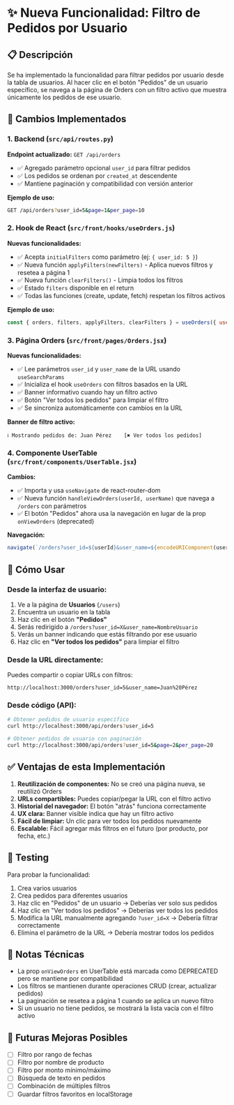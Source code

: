 # ✨ Nueva Funcionalidad: Filtro de Pedidos por Usuario

## 📋 Descripción

Se ha implementado la funcionalidad para filtrar pedidos por usuario desde la tabla de usuarios. Al hacer clic en el botón "Pedidos" de un usuario específico, se navega a la página de Orders con un filtro activo que muestra únicamente los pedidos de ese usuario.

## 🔧 Cambios Implementados

### 1. Backend (`src/api/routes.py`)

**Endpoint actualizado:** `GET /api/orders`

- ✅ Agregado parámetro opcional `user_id` para filtrar pedidos
- ✅ Los pedidos se ordenan por `created_at` descendente
- ✅ Mantiene paginación y compatibilidad con versión anterior

**Ejemplo de uso:**
```bash
GET /api/orders?user_id=5&page=1&per_page=10
```

### 2. Hook de React (`src/front/hooks/useOrders.js`)

**Nuevas funcionalidades:**

- ✅ Acepta `initialFilters` como parámetro (ej: `{ user_id: 5 }`)
- ✅ Nueva función `applyFilters(newFilters)` - Aplica nuevos filtros y resetea a página 1
- ✅ Nueva función `clearFilters()` - Limpia todos los filtros
- ✅ Estado `filters` disponible en el return
- ✅ Todas las funciones (create, update, fetch) respetan los filtros activos

**Ejemplo de uso:**
```javascript
const { orders, filters, applyFilters, clearFilters } = useOrders({ user_id: 5 });
```

### 3. Página Orders (`src/front/pages/Orders.jsx`)

**Nuevas funcionalidades:**

- ✅ Lee parámetros `user_id` y `user_name` de la URL usando `useSearchParams`
- ✅ Inicializa el hook `useOrders` con filtros basados en la URL
- ✅ Banner informativo cuando hay un filtro activo
- ✅ Botón "Ver todos los pedidos" para limpiar el filtro
- ✅ Se sincroniza automáticamente con cambios en la URL

**Banner de filtro activo:**
```
ℹ️ Mostrando pedidos de: Juan Pérez    [✖ Ver todos los pedidos]
```

### 4. Componente UserTable (`src/front/components/UserTable.jsx`)

**Cambios:**

- ✅ Importa y usa `useNavigate` de react-router-dom
- ✅ Nueva función `handleViewOrders(userId, userName)` que navega a `/orders` con parámetros
- ✅ El botón "Pedidos" ahora usa la navegación en lugar de la prop `onViewOrders` (deprecated)

**Navegación:**
```javascript
navigate(`/orders?user_id=${userId}&user_name=${encodeURIComponent(userName)}`);
```

## 🚀 Cómo Usar

### Desde la interfaz de usuario:

1. Ve a la página de **Usuarios** (`/users`)
2. Encuentra un usuario en la tabla
3. Haz clic en el botón **"Pedidos"** 
4. Serás redirigido a `/orders?user_id=X&user_name=NombreUsuario`
5. Verás un banner indicando que estás filtrando por ese usuario
6. Haz clic en **"Ver todos los pedidos"** para limpiar el filtro

### Desde la URL directamente:

Puedes compartir o copiar URLs con filtros:
```
http://localhost:3000/orders?user_id=5&user_name=Juan%20Pérez
```

### Desde código (API):

```bash
# Obtener pedidos de usuario específico
curl http://localhost:3000/api/orders?user_id=5

# Obtener pedidos de usuario con paginación
curl http://localhost:3000/api/orders?user_id=5&page=2&per_page=20
```

## ✅ Ventajas de esta Implementación

1. **Reutilización de componentes:** No se creó una página nueva, se reutilizó Orders
2. **URLs compartibles:** Puedes copiar/pegar la URL con el filtro activo
3. **Historial del navegador:** El botón "atrás" funciona correctamente
4. **UX clara:** Banner visible indica que hay un filtro activo
5. **Fácil de limpiar:** Un clic para ver todos los pedidos nuevamente
6. **Escalable:** Fácil agregar más filtros en el futuro (por producto, por fecha, etc.)

## 🧪 Testing

Para probar la funcionalidad:

1. Crea varios usuarios
2. Crea pedidos para diferentes usuarios
3. Haz clic en "Pedidos" de un usuario → Deberías ver solo sus pedidos
4. Haz clic en "Ver todos los pedidos" → Deberías ver todos los pedidos
5. Modifica la URL manualmente agregando `?user_id=X` → Debería filtrar correctamente
6. Elimina el parámetro de la URL → Debería mostrar todos los pedidos

## 📝 Notas Técnicas

- La prop `onViewOrders` en UserTable está marcada como DEPRECATED pero se mantiene por compatibilidad
- Los filtros se mantienen durante operaciones CRUD (crear, actualizar pedidos)
- La paginación se resetea a página 1 cuando se aplica un nuevo filtro
- Si un usuario no tiene pedidos, se mostrará la lista vacía con el filtro activo

## 🔮 Futuras Mejoras Posibles

- [ ] Filtro por rango de fechas
- [ ] Filtro por nombre de producto
- [ ] Filtro por monto mínimo/máximo
- [ ] Búsqueda de texto en pedidos
- [ ] Combinación de múltiples filtros
- [ ] Guardar filtros favoritos en localStorage
